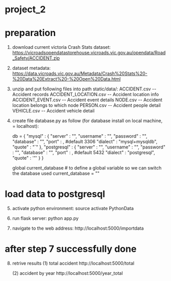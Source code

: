 # project_2

# preparation
1. download current victoria Crash Stats dataset:
    https://vicroadsopendatastorehouse.vicroads.vic.gov.au/opendata/Road_Safety/ACCIDENT.zip

2. dataset metadata:
    https://data.vicroads.vic.gov.au/Metadata/Crash%20Stats%20-%20Data%20Extract%20-%20Open%20Data.html

3. unzip and put following files into path static/data/:
    ACCIDENT.csv            -- Accident records
    ACCIDENT_LOCATION.csv   -- Accident location info
    ACCIDENT_EVENT.csv      -- Accident event details
    NODE.csv                -- Accident location belongs to which node
    PERSON.csv              -- Accident people detail
    VEHICLE.csv             -- Accident vehicle detail

4. create file database.py as follow (for database install on local machine, <ip> = localhost):

    db = {
        "mysql" : {
            "server" : "<ip>",
            "username" : "<user>",
            "password" : "<pwd>",
            "database" : "<database>",
            "port" : <port>,    #default 3306
            "dialect" : "mysql+mysqldb",
            "quote" : "`"
        },
        "postgresql" : {
            "server" : "<ip>",
            "username" : "<user>",
            "password" : "<pwd>",
            "database" : "<database>",
            "port" : <port>,    #default 5432
            "dialect" : "postgresql",
            "quote" : '"'
        }
    }

    global current_database     # to define a global variable so we can switch the database used
    current_database = ""

# load data to postgresql
5. activate python environment:
    source activate PythonData

6. run flask server:
    python app.py

7. navigate to the web address:
    http://localhost:5000/importdata

# after step 7 successfully done
8. retrive results
    (1) total accident
        http://localhost:5000/total

    (2) accident by year
        http://localhost:5000/year_total

